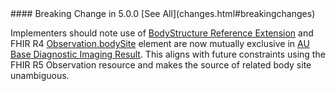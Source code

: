 <div class="stu-note" markdown="1">
#### Breaking Change in 5.0.0 [See All](changes.html#breakingchanges)

 Implementers should note use of [BodyStructure Reference Extension](http://hl7.org/fhir/StructureDefinition/bodySite) and FHIR R4 [Observation.bodySite](https://hl7.org/fhir/r4/observation-definitions.html#Observation.bodySite) element are now mutually exclusive in [AU Base Diagnostic Imaging Result](StructureDefinition-au-imagingresult.html). This aligns with future constraints using the FHIR R5 Observation resource and makes the source of related body site unambiguous.
 </div>